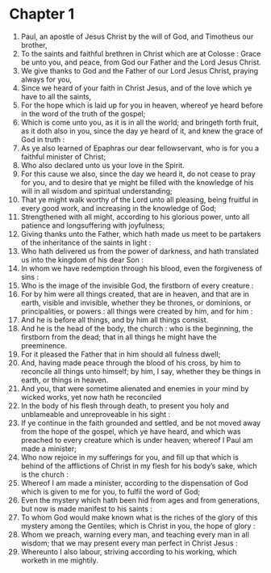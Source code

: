 # Chapter 1

1. Paul, an apostle of Jesus Christ by the will of God, and Timotheus our brother,
2. To the saints and faithful brethren in Christ which are at Colosse : Grace be unto you, and peace, from God our Father and the Lord Jesus Christ.
3. We give thanks to God and the Father of our Lord Jesus Christ, praying always for you,
4. Since we heard of your faith in Christ Jesus, and of the love which ye have to all the saints,
5. For the hope which is laid up for you in heaven, whereof ye heard before in the word of the truth of the gospel;
6. Which is come unto you, as it is in all the world; and bringeth forth fruit, as it doth also in you, since the day ye heard of it, and knew the grace of God in truth :
7. As ye also learned of Epaphras our dear fellowservant, who is for you a faithful minister of Christ;
8. Who also declared unto us your love in the Spirit.
9. For this cause we also, since the day we heard it, do not cease to pray for you, and to desire that ye might be filled with the knowledge of his will in all wisdom and spiritual understanding;
10. That ye might walk worthy of the Lord unto all pleasing, being fruitful in every good work, and increasing in the knowledge of God;
11. Strengthened with all might, according to his glorious power, unto all patience and longsuffering with joyfulness;
12. Giving thanks unto the Father, which hath made us meet to be partakers of the inheritance of the saints in light :
13. Who hath delivered us from the power of darkness, and hath translated us into the kingdom of his dear Son :
14. In whom we have redemption through his blood, even the forgiveness of sins :
15. Who is the image of the invisible God, the firstborn of every creature :
16. For by him were all things created, that are in heaven, and that are in earth, visible and invisible, whether they be thrones, or dominions, or principalities, or powers : all things were created by him, and for him :
17. And he is before all things, and by him all things consist.
18. And he is the head of the body, the church : who is the beginning, the firstborn from the dead; that in all things he might have the preeminence.
19. For it pleased the Father that in him should all fulness dwell;
20. And, having made peace through the blood of his cross, by him to reconcile all things unto himself; by him, I say, whether they be things in earth, or things in heaven.
21. And you, that were sometime alienated and enemies in your mind by wicked works, yet now hath he reconciled
22. In the body of his flesh through death, to present you holy and unblameable and unreproveable in his sight :
23. If ye continue in the faith grounded and settled, and be not moved away from the hope of the gospel, which ye have heard, and which was preached to every creature which is under heaven; whereof I Paul am made a minister;
24. Who now rejoice in my sufferings for you, and fill up that which is behind of the afflictions of Christ in my flesh for his body’s sake, which is the church :
25. Whereof I am made a minister, according to the dispensation of God which is given to me for you, to fulfil the word of God;
26. Even the mystery which hath been hid from ages and from generations, but now is made manifest to his saints :
27. To whom God would make known what is the riches of the glory of this mystery among the Gentiles; which is Christ in you, the hope of glory :
28. Whom we preach, warning every man, and teaching every man in all wisdom; that we may present every man perfect in Christ Jesus :
29. Whereunto I also labour, striving according to his working, which worketh in me mightily.

